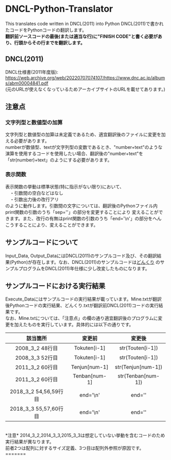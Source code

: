 # DNCL-Python-Translator
This translates code written in DNCL(2011) into Python
DNCL(2011)で書かれたコードをPythonコードの翻訳します。<br>
__翻訳前ソースコードの最後(または適当な行)に"FINISH CODE"と書く必要があり、行頭からその行までを翻訳します。__

## DNCL(2011)
DNCL仕様書(2011年度版): https://web.archive.org/web/20220707074107/https://www.dnc.ac.jp/albums/abm00004841.pdf<br>
(元のURLが使えなくなっているためアーカイブサイトのURLを載せてあります。)

## 注意点

### 文字列型と数値型の加算
文字列型と数値型の加算は未定義であるため、適宜翻訳後のファイルに変更を加える必要があります。<br>
numberが数値型、textが文字列型の変数であるとき、"number+text"のような演算を使用するコードを使用したい場合、翻訳後の"number+text"を「str(number)+text」のようにする必要があります。
### 表示関数
表示関数の挙動は標準状態(特に指示がない限り)において、<br>
　・引数間の空白などはなし<br>
　・引数出力後の改行アリ<br>
のように動作します。引数間の文字については、翻訳後のPythonファイル内print関数の引数のうち「sep=''」の部分を変更することにより 変えることができます。また、改行の有無はprint関数の引数のうち「end='\n'」の部分をへんこうすることにより、変えることができます。

## サンプルコードについて
Input_Data, Output_DataにはDNCL(2011)のサンプルコード及び、その翻訳結果(Python)が存在します。なお、DNCL(2011)のサンプルコードは[どんくり](https://dolittle.eplang.jp/dncl)
のサンプルプログラムをDNCL(2011)年仕様に少し改変したものになります。

## サンプルコードにおける実行結果
Execute_Dataにはサンプルコードの実行結果が載っています。Mine.txtが翻訳後Pythonコードの実行結果、どんくり.txtが翻訳前DNCL(2011)コードの実行結果です。<br>
なお、Mine.txtについては、「注意点」の欄の通り適宜翻訳後のプログラムに変更を加えたものを実行しています。具体的には以下の通りです。<br>

|該当箇所|変更前|変更後|
|:---:|:---:|:---:|
|2008_3_2 48行目|Tokuten[i-1]|str(Touten[i-1])|
|2008_3_3 52行目|Tokuten[i-1]|str(Touten[i-1])|
|2011_3_2 60行目|Tenjun[num-1]|str(Tenjun[num-1])|
|2011_3_2 60行目|Tenban[num-1]|str(Tenban[num-1])|
|2018_3_2 54,56,59行目|end='\n'|end=''|
|2018_3_3 55,57,60行目|end='\n'|end=''|

<br>
*注意* 2014_3_2,2014_3_3,2015_3_3は想定していない挙動を含むコードのため実行結果が異なります。<br>
前者2つは配列に対するサイズ定義、3つ目は配列外参照が原因です。<br>
=======
